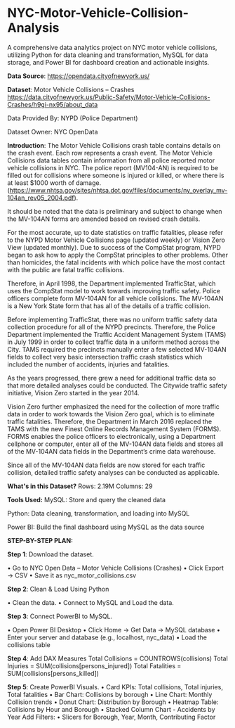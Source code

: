 # NYC-Motor-Vehicle-Collision-Analysis
A comprehensive data analytics project on NYC motor vehicle collisions, utilizing Python for data cleaning and transformation, MySQL for data storage, and Power BI for dashboard creation and actionable insights.

**Data Source**:
https://opendata.cityofnewyork.us/

**Dataset**:
Motor Vehicle Collisions – Crashes
https://data.cityofnewyork.us/Public-Safety/Motor-Vehicle-Collisions-Crashes/h9gi-nx95/about_data

Data Provided By: NYPD (Police Department)

Dataset Owner: NYC OpenData

**Introduction**:
The Motor Vehicle Collisions crash table contains details on the crash event.
Each row represents a crash event.
The Motor Vehicle Collisions data tables contain information from all police reported motor vehicle collisions in NYC.
The police report (MV104-AN) is required to be filled out for collisions where someone is injured or killed, or where there is at least $1000 worth of damage.
(https://www.nhtsa.gov/sites/nhtsa.dot.gov/files/documents/ny_overlay_mv-104an_rev05_2004.pdf).

It should be noted that the data is preliminary and subject to change when the MV-104AN forms are amended based on revised crash details.

For the most accurate, up to date statistics on traffic fatalities, please refer to the NYPD Motor Vehicle Collisions page (updated weekly) or Vision Zero View (updated monthly).
Due to success of the CompStat program, NYPD began to ask how to apply the CompStat principles to other problems. Other than homicides, the fatal incidents with which police have the most contact with the public are fatal traffic collisions.

Therefore, in April 1998, the Department implemented TrafficStat, which uses the CompStat model to work towards improving traffic safety.
Police officers complete form MV-104AN for all vehicle collisions.
The MV-104AN is a New York State form that has all of the details of a traffic collision.

Before implementing TrafficStat, there was no uniform traffic safety data collection procedure for all of the NYPD precincts.
Therefore, the Police Department implemented the Traffic Accident Management System (TAMS) in July 1999 in order to collect traffic data in a uniform method across the City.
TAMS required the precincts manually enter a few selected MV-104AN fields to collect very basic intersection traffic crash statistics which included the number of accidents, injuries and fatalities.

As the years progressed, there grew a need for additional traffic data so that more detailed analyses could be conducted.
The Citywide traffic safety initiative, Vision Zero started in the year 2014.

Vision Zero further emphasized the need for the collection of more traffic data in order to work towards the Vision Zero goal, which is to eliminate traffic fatalities.
Therefore, the Department in March 2016 replaced the TAMS with the new Finest Online Records Management System (FORMS). FORMS enables the police officers to electronically, using a
Department cellphone or computer, enter all of the MV-104AN data fields and stores all of the MV-104AN data fields in the Department’s crime data warehouse.

Since all of the MV-104AN data fields are now stored for each traffic collision, detailed traffic safety analyses can be conducted as applicable.

**What's in this Dataset?**
Rows: 2.19M
Columns: 29

**Tools Used:**
MySQL: Store and query the cleaned data

Python: Data cleaning, transformation, and loading into MySQL

Power BI: Build the final dashboard using MySQL as the data source

**STEP-BY-STEP PLAN:**

**Step 1**: Download the dataset.

• Go to NYC Open Data – Motor Vehicle Collisions (Crashes)
• Click Export → CSV
• Save it as nyc_motor_collisions.csv

**Step 2**: Clean & Load Using Python

• Clean the data.
• Connect to MySQL and Load the data.

**Step 3**: Connect PowerBI to MySQL.

• Open Power BI Desktop
• Click Home → Get Data → MySQL database
• Enter your server and database (e.g., localhost, nyc_data)
• Load the collisions table

**Step 4**: Add DAX Measures
Total Collisions = COUNTROWS(collisions)
Total Injuries = SUM(collisions[persons_injured])
Total Fatalities = SUM(collisions[persons_killed])

**Step 5**: Create PowerBI Visuals.
• Card KPIs: Total collisions, Total injuries, Total fatalities
• Bar Chart: Collisions by borough
• Line Chart: Monthly Collision trends
• Donut Chart: Distribution by Borough
• Heatmap Table: Collisions by Hour and Borough
• Stacked Column Chart - Accidents by Year
Add Filters:
•
Slicers for Borough, Year, Month, Contributing Factor
